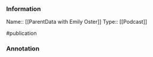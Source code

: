 ### Information

Name:: [[ParentData with Emily Oster]]
Type:: [[Podcast]]

#publication


### Annotation

